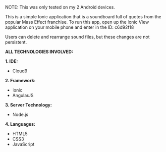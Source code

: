 NOTE: This was only tested on my 2 Android devices.

This is a simple Ionic application that is a soundboard full of quotes from the popular Mass Effect franchise. To run this app, open up the Ionic View application on your mobile phone and enter in the ID: c6d92f18

Users can delete and rearrange sound files, but these changes are not persistent.

**ALL TECHNOLOGIES INVOLVED:**

**1. IDE:** 
  + Cloud9
 
**2. Framework:** 
  + Ionic
  + AngularJS

**3. Server Technology:** 
  + Node.js

**4. Languages:**
  + HTML5
  + CSS3
  + JavaScript
